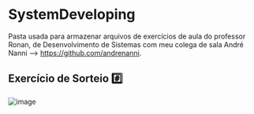 # SystemDeveloping
Pasta usada para armazenar arquivos de exercícios de aula do professor Ronan, de Desenvolvimento de Sistemas com meu colega de sala André Nanni --> https://github.com/andrenanni.


## Exercício de Sorteio #️⃣

![image](https://github.com/user-attachments/assets/76ee98d4-3da1-46d7-9b23-05a4a29c2e83)

